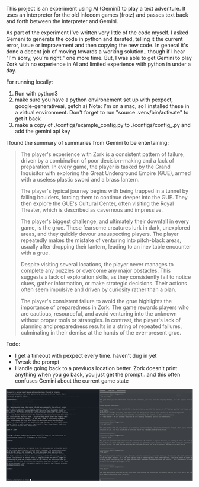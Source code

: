 This project is an experiment using AI (Gemini) to play a text adventure. It uses an interpreter for the old infocom games (frotz) and passes text back and forth between the interpreter and Gemini.

As part of the experiment I've written very little of the code myself. I asked Gemeni to generate the code in python and iterated, telling it the current error, issue or improvement and then copying the new code. In general it's done a decent job of moving towards a working solution...though if I hear "I'm sorry, you're right." one more time. But, I was able to get Gemini to play Zork with no experience in AI and limited experience with python in under a day.

For running locally:
1) Run with python3
2) make sure you have a python environement set up with pexpect, google-generativeai, getch
  a) Note: I'm on a mac, so I installed these in a virtual environment. Don't forget to run "source .venv/bin/activate" to get it back
3) make a copy of ./configs/example_config.py to ./configs/config_<game>.py and add the gemini api key

I found the summary of summaries from Gemini to be entertaining:
> The player's experience with Zork is a consistent pattern of failure, driven by a combination of poor decision-making and a lack of preparation. In every game, the player is tasked by the Grand Inquisitor with exploring the Great Underground Empire (GUE), armed with a useless plastic sword and a brass lantern.
> 
> The player's typical journey begins with being trapped in a tunnel by falling boulders, forcing them to continue deeper into the GUE.  They then explore the GUE's Cultural Center, often visiting the Royal Theater, which is described as cavernous and impressive.
> 
> The player's biggest challenge, and ultimately their downfall in every game, is the grue. These fearsome creatures lurk in dark, unexplored areas, and they quickly devour unsuspecting players. The player repeatedly makes the mistake of venturing into pitch-black areas, usually after dropping their lantern, leading to an inevitable encounter with a grue.
> 
> Despite visiting several locations, the player never manages to complete any puzzles or overcome any major obstacles. This suggests a lack of exploration skills, as they consistently fail to notice clues, gather information, or make strategic decisions. Their actions often seem impulsive and driven by curiosity rather than a plan.
> 
> The player's consistent failure to avoid the grue highlights the importance of preparedness in Zork.  The game rewards players who are cautious, resourceful, and avoid venturing into the unknown without proper tools or strategies.  In contrast, the player's lack of planning and preparedness results in a string of repeated failures, culminating in their demise at the hands of the ever-present grue.

Todo:
- I get a timeout with pexpect every time. haven't dug in yet
- Tweak the prompt
- Handle going back to a previuos location better. Zork doesn't print anything when you go back, you just get the prompt...and this often confuses Gemini about the current game state

![Alt text](/images/playing_game.png?raw=true "Gemini playing Zork Underground")
